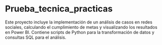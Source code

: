 # Prueba_tecnica_practicas
Este proyecto incluye la implementación de un análisis de casos en redes sociales, calculando el cumplimiento de metas y visualizando los resultados en Power BI. Contiene scripts de Python para la transformación de datos y consultas SQL para el análisis.

